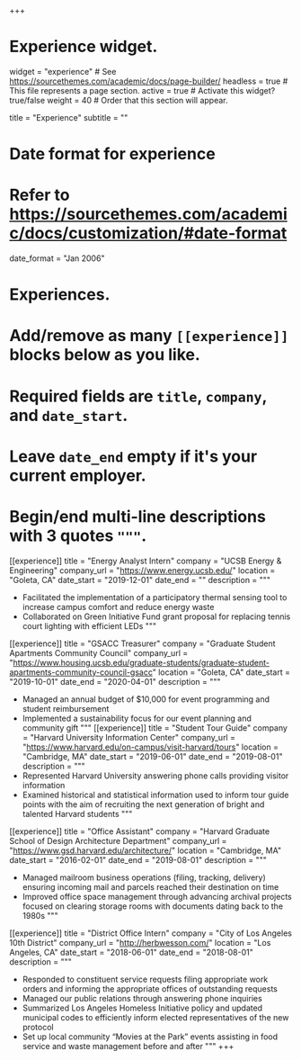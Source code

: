 +++
# Experience widget.
widget = "experience"  # See https://sourcethemes.com/academic/docs/page-builder/
headless = true  # This file represents a page section.
active = true  # Activate this widget? true/false
weight = 40  # Order that this section will appear.

title = "Experience"
subtitle = ""

# Date format for experience
#   Refer to https://sourcethemes.com/academic/docs/customization/#date-format
date_format = "Jan 2006"

# Experiences.
#   Add/remove as many `[[experience]]` blocks below as you like.
#   Required fields are `title`, `company`, and `date_start`.
#   Leave `date_end` empty if it's your current employer.
#   Begin/end multi-line descriptions with 3 quotes `"""`.
[[experience]]
  title = "Energy Analyst Intern"
  company = "UCSB Energy & Engineering"
  company_url = "https://www.energy.ucsb.edu/"
  location = "Goleta, CA"
  date_start = "2019-12-01"
  date_end = ""
  description = """
  * Facilitated the implementation of a participatory thermal sensing tool to increase campus comfort and reduce energy waste
  * Collaborated on Green Initiative Fund grant proposal for replacing tennis court lighting with efficient LEDs
  """

[[experience]]
  title = "GSACC Treasurer"
  company = "Graduate Student Apartments Community Council"
  company_url = "https://www.housing.ucsb.edu/graduate-students/graduate-student-apartments-community-council-gsacc"
  location = "Goleta, CA"
  date_start = "2019-10-01"
  date_end = "2020-04-01"
  description = """
  * Managed an annual budget of $10,000 for event programming and student reimbursement
  * Implemented a sustainability focus for our event planning and community gift
  """
[[experience]]
  title = "Student Tour Guide"
  company = "Harvard University Information Center"
  company_url = "https://www.harvard.edu/on-campus/visit-harvard/tours"
  location = "Cambridge, MA"
  date_start = "2019-06-01"
  date_end = "2019-08-01"
  description = """
  * Represented Harvard University answering phone calls providing visitor information
  * Examined historical and statistical information used to inform tour guide points with the aim of recruiting the next generation of bright and talented Harvard students
  """
  
[[experience]]
  title = "Office Assistant"
  company = "Harvard Graduate School of Design Architecture Department"
  company_url = "https://www.gsd.harvard.edu/architecture/"
  location = "Cambridge, MA"
  date_start = "2016-02-01"
  date_end = "2019-08-01"
  description = """
  * Managed mailroom business operations (filing, tracking, delivery) ensuring incoming mail and parcels reached their destination on time 
  * Improved office space management through advancing archival projects focused on clearing storage rooms with documents dating back to the 1980s
  """
  
[[experience]]
  title = "District Office Intern"
  company = "City of Los Angeles 10th District"
  company_url = "http://herbwesson.com/"
  location = "Los Angeles, CA"
  date_start = "2018-06-01"
  date_end = "2018-08-01"
  description = """
  * Responded to constituent service requests filing appropriate work orders and informing the appropriate offices of outstanding requests
  * Managed our public relations through answering phone inquiries
  * Summarized Los Angeles Homeless Initiative policy and updated municipal codes to efficiently inform elected representatives of the new protocol
  * Set up local community “Movies at the Park” events assisting in food service and waste management before and after
  """
+++
